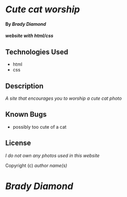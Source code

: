 # _Cute cat worship_

#### By _**Brady Diamond**_

#### _website with html/css_

## Technologies Used
* html
* css

## Description

_A site that encourages you to worship a cute cat photo_

## Known Bugs

* possibly too cute of a cat

## License

_I do not own any photos used in this website_

Copyright (c)  _author name(s)_
# _Brady Diamond_
